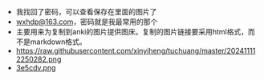 - 我找回了密码，可以查看保存在里面的图片了
- wxhdp@163.com，密码就是我最常用的那个
- 主要用来为复制到anki的图片提供图床。复制的图片链接要采用html格式，而不是markdown格式。
- https://raw.githubusercontent.com/xinyiheng/tuchuang/master/202411112250282.png
- [3e5cdv.png](https://p.ipic.vip/3e5cdv.png)
